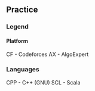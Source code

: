 ## Practice

### Legend

#### Platform

CF - Codeforces
AX - AlgoExpert

### Languages

CPP - C++ (GNU)
SCL - Scala
